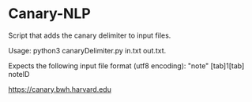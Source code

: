 # Canary-NLP
Script that adds the canary delimiter to input files. 

Usage: python3 canaryDelimiter.py in.txt out.txt. 

Expects the following input file format (utf8 encoding): "note" [tab]1[tab] noteID

https://canary.bwh.harvard.edu
